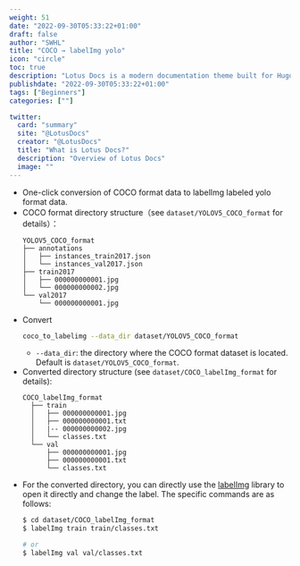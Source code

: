 ```yaml
---
weight: 51
date: "2022-09-30T05:33:22+01:00"
draft: false
author: "SWHL"
title: "COCO → labelImg yolo"
icon: "circle"
toc: true
description: "Lotus Docs is a modern documentation theme built for Hugo."
publishdate: "2022-09-30T05:33:22+01:00"
tags: ["Beginners"]
categories: [""]

twitter:
  card: "summary"
  site: "@LotusDocs"
  creator: "@LotusDocs"
  title: "What is Lotus Docs?"
  description: "Overview of Lotus Docs"
  image: ""
---
```


- One-click conversion of COCO format data to labelImg labeled yolo format data.
- COCO format directory structure（see `dataset/YOLOV5_COCO_format` for details）：
    ```text
    YOLOV5_COCO_format
    ├── annotations
    │   ├── instances_train2017.json
    │   └── instances_val2017.json
    ├── train2017
    │   ├── 000000000001.jpg
    │   └── 000000000002.jpg
    └── val2017
        └── 000000000001.jpg
    ```
- Convert
    ```bash
    coco_to_labelimg --data_dir dataset/YOLOV5_COCO_format
    ```
  - `--data_dir`: the directory where the COCO format dataset is located. Default is `dataset/YOLOV5_COCO_format`.
- Converted directory structure (see `dataset/COCO_labelImg_format` for details):
  ```text
  COCO_labelImg_format
    ├── train
    │   ├── 000000000001.jpg
    │   ├── 000000000001.txt
    │   |-- 000000000002.jpg
    │   └── classes.txt
    └── val
        ├── 000000000001.jpg
        ├── 000000000001.txt
        └── classes.txt
  ```
- For the converted directory, you can directly use the [labelImg](https://github.com/tzutalin/labelImg)  library to open it directly and change the label. The specific commands are as follows:
  ```bash
  $ cd dataset/COCO_labelImg_format
  $ labelImg train train/classes.txt

  # or
  $ labelImg val val/classes.txt
  ```